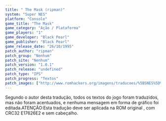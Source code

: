 ```yaml
---
title: " The Mask (ripman)"
system: "Super NES"
platform: "Console"
game_title: "The Mask"
game_category: "Ação / Plataforma"
game_players: "1"
game_developer: "Black Pearl"
game_publisher: "Black Pearl"
game_release_date: "26/10/1995"
patch_author: "ripman"
patch_group: "Nenhum"
patch_site: "Nenhum"
patch_version: "1.0.1"
patch_release: "undefined"
patch_type: "IPS"
patch_progress: "Textos"
patch_images: ["http://www.romhackers.org/imagens/traducoes/%5BSNES%5D%20Mask,%20The%20-%20ripman%20-%201.png","http://www.romhackers.org/imagens/traducoes/%5BSNES%5D%20Mask,%20The%20-%20ripman%20-%202.png","http://www.romhackers.org/imagens/traducoes/%5BSNES%5D%20Mask,%20The%20-%20ripman%20-%203.png"]
---
```

Segundo o autor desta tradução, todos os textos do jogo foram traduzidos, mas não foram acentuados, e nenhuma mensagem em forma de gráfico foi editada.ATENÇÃO:Esta tradução deve ser aplicada na ROM original , com CRC32 E17626E2 e sem cabeçalho.